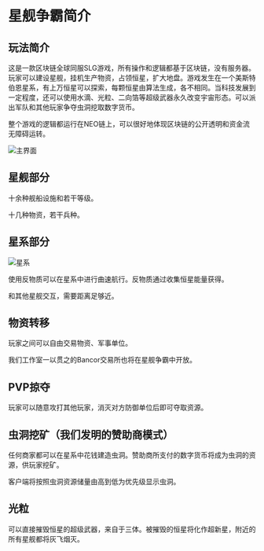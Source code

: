 # 星舰争霸简介


## 玩法简介

这是一款区块链全球同服SLG游戏，所有操作和逻辑都基于区块链，没有服务器。玩家可以建设星舰，挂机生产物资，占领恒星，扩大地盘。游戏发生在一个美斯特伯恩星系，有上万恒星可以探索，每颗恒星由算法生成，各不相同。当科技发展到一定程度，还可以使用水滴、光粒、二向箔等超级武器永久改变宇宙形态。可以派出军队和其他玩家争夺虫洞挖取数字货币。

整个游戏的逻辑都运行在NEO链上，可以很好地体现区块链的公开透明和资金流无障碍运转。

![主界面](https://github.com/stv1024/WarOfStarshipNEO/blob/master/Art/1.jpg)
## 星舰部分

十余种舰船设施和若干等级。

十几种物资，若干兵种。

## 星系部分

![星系](https://github.com/stv1024/WarOfStarshipNEO/blob/master/Art/3.jpg)

使用反物质可以在星系中进行曲速航行。反物质通过收集恒星能量获得。

和其他星舰交互，需要距离足够近。

## 物资转移

玩家之间可以自由交易物资、军事单位。

我们工作室一以贯之的Bancor交易所也将在星舰争霸中开放。

## PVP掠夺

玩家可以随意攻打其他玩家，消灭对方防御单位后即可夺取资源。

## 虫洞挖矿（我们发明的赞助商模式）

任何商家都可以在星系中花钱建造虫洞。赞助商所支付的数字货币将成为虫洞的资源，供玩家挖矿。

客户端将按照虫洞资源储量由高到低为优先级显示虫洞。

## 光粒

可以直接摧毁恒星的超级武器，来自于三体。被摧毁的恒星将化作超新星，附近的所有星舰都将灰飞烟灭。